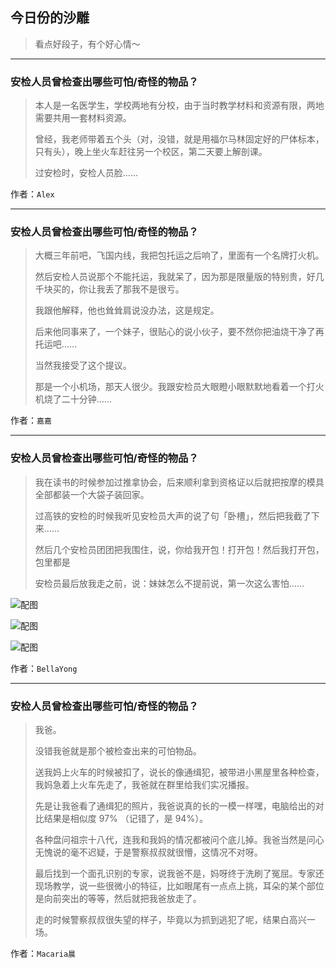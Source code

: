 ## 今日份的沙雕

> 看点好段子，有个好心情～


 
---

### 安检人员曾检查出哪些可怕/奇怪的物品？

> 本人是一名医学生，学校两地有分校，由于当时教学材料和资源有限，两地需要共用一套材料资源。
> 
> 曾经，我老师带着五个头（对，没错，就是用福尔马林固定好的尸体标本，只有头），晚上坐火车赶往另一个校区，第二天要上解剖课。
> 
> 过安检时，安检人员脸……


作者：`Alex`

---

### 安检人员曾检查出哪些可怕/奇怪的物品？

> 大概三年前吧，飞国内线，我把包托运之后响了，里面有一个名牌打火机。
> 
> 然后安检人员说那个不能托运，我就呆了，因为那是限量版的特别贵，好几千块买的，你让我丢了那我不是很亏。
> 
> 我跟他解释，他也耸耸肩说没办法，这是规定。
> 
> 后来他同事来了，一个妹子，很贴心的说小伙子，要不然你把油烧干净了再托运吧……
> 
> 当然我接受了这个提议。
> 
> 那是一个小机场，那天人很少。我跟安检员大眼瞪小眼默默地看着一个打火机烧了二十分钟……


作者：`嘉嘉`

---

### 安检人员曾检查出哪些可怕/奇怪的物品？

> 我在读书的时候参加过推拿协会，后来顺利拿到资格证以后就把按摩的模具全部都装一个大袋子装回家。
> 
> 过高铁的安检的时候我听见安检员大声的说了句「卧槽」，然后把我截了下来……
> 
> 然后几个安检员团团把我围住，说，你给我开包！打开包！然后我打开包，包里都是
> 
> 安检员最后放我走之前，说：妹妹怎么不提前说，第一次这么害怕……



![配图](http://pic2.zhimg.com/70/v2-6430efb19bfc89c9756b19f252b84ff1_b.jpg)



![配图](http://pic4.zhimg.com/70/v2-f41c796d667bce139b441a46a85fd863_b.jpg)



![配图](http://pic4.zhimg.com/70/v2-676caaa94dee4e5a945b4cdd7c6a2063_b.jpg)


作者：`BellaYong`

---

### 安检人员曾检查出哪些可怕/奇怪的物品？

> 我爸。
> 
> 没错我爸就是那个被检查出来的可怕物品。
> 
> 送我妈上火车的时候被扣了，说长的像通缉犯，被带进小黑屋里各种检查，我妈急着上火车先走了，我爸就在群里给我们实况播报。
> 
> 先是让我爸看了通缉犯的照片，我爸说真的长的一模一样嘿，电脑给出的对比结果是相似度 97% （记错了，是 94%）。
> 
> 各种盘问祖宗十八代，连我和我妈的情况都被问个底儿掉。我爸当然是问心无愧说的毫不迟疑，于是警察叔叔就很懵，这情况不对呀。
> 
> 最后找到一个面孔识别的专家，说我爸不是，妈呀终于洗刷了冤屈。专家还现场教学，说一些很微小的特征，比如眼尾有一点点上挑，耳朵的某个部位是向前突出的等等，然后就把我爸放走了。
> 
> 走的时候警察叔叔很失望的样子，毕竟以为抓到逃犯了呢，结果白高兴一场。


作者：`Macaria晨`